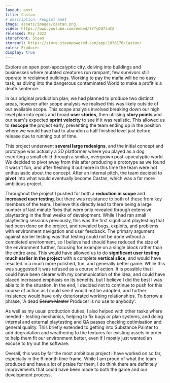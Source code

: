 ```yaml
---
layout: post
title: Castan
# description: Feugiat amet 
image: assets/images/castan.png
video: https://www.youtube.com/embed/lYTyDO7lnCA
released: May 2022
storefront: Steam
storeurl: https://store.steampowered.com/app/1836170/Castan/
roles: Producer
display: true
---
```


Explore an open post-apocalyptic city, delving into buildings and businesses where mutated creatures run rampant, few survivors still operate in reclaimed buildings. Working to pay the mafia will be no easy task, as diving into the dangerous contaminated World to make a profit is a death sentence. 

In our original production plan, we had planned to produce two distinct areas, however after scope analysis we realised this was likely outside of our available scope. This scope analysis involved breaking down our high level plan into epics and broad <b>user stories</b>, then utilising <b>story points</b> and our team's expected <b>sprint velocity</b> to see if it was realistic. This allowed us to <b>rescope</b> the project early, preventing the team ending up in the position where we would have had to abandon a half finished level just before release due to running out of time.

This project underwent <b>several large redesigns</b>, and the initial concept and prototype was actually a 3D platformer where you played as a dog escorting a small child through a similar, overgrown post-apocalyptic world. We decided to pivot away from this after producing a prototype as we found it wasn't fun, and after fleshing it out more in this time the team were not enthusiastic about the concept. After an internal pitch, the team decided to <b>pivot</b> into what would eventually become Castan, which was a far more ambitious project.

Throughout the project I pushed for both a <b>reduction in scope</b> and <b>increased user testing</b>, but there was resistance to both of these from key members of the team. I believe this directly lead to there being a large number of last minute fixes that were only revealed through extensive playtesting in the final weeks of development. While I had ran small playtesting sessions previously, this was the first significant playtesting that had been done on the project, and revealed bugs, exploits, and problems with environment navigation and user feedback. The primary argument against earlier testing was that testing could not be done without a completed environment, so I believe had should have reduced the size of the environment further, focusing for example on a single block rather than the entire area. This would have allowed us to do <b>significant user testing much earlier in the project</b> with a complete <b>vertical slice</b>, and would have resulted in a much more polished, fun, and generally better game. While this was suggested it was refused as a course of action. It is possible that I could have been clearer with my communication of the idea, and could have placed increased emphasis on its benefits, but I believe I did the best I was able to in the situation. In the end, I decided not to continue to push for this course of action as I could see it would not be adopted, and further insistence would have only deteriorated working relationships. To borrow a phrase, 'A dead <del>Scrum Master</del> Producer is no use to anybody'.

As well as my usual production duties, I also helped with other tasks where needed - testing mechanics, helping to fix bugs or plan systems, and doing internal and external playtesting and QA passes checking optimisation and general quality. This briefly extended to getting into Substance Painter to add degradation and weathering to the textures for existing assets in order to help them fit our environment better, even if I mostly just wanted an excuse to try out the software.

Overall, this was by far the most ambitious project I have worked on so far, especially in the 6 month time frame. While I am proud of what the team produced and have a lot of praise for them, I do think there are definitely improvements that could have been made to both the game and our development process.

<!-- several redesigns, each requiring scope replanning  -->

<!-- Talk about how boards were structured and maintained
Post mortem
Images of boards and charts -->
